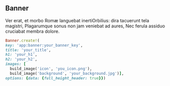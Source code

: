 ## Banner

Ver erat, et morbo Romæ languebat inertiOrbilius: dira tacuerunt tela magistri, Plagarumque sonus non jam veniebat ad aures, Nec ferula assiduo cruciabat membra dolore.

  ~~~~~ ruby
  Banner.create!(
  key: 'app:banner:your_banner_key',
  title: 'your_title',
  h1: 'your_h1',
  h2: 'your_h2',
  images: [
    build_image('icon', 'you_icon.png'),
    build_image('background', 'your_background.jpg')],
  options: {data: {full_height_header: true}})
  ~~~~~


